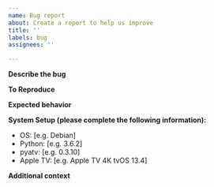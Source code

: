 ```yaml
---
name: Bug report
about: Create a report to help us improve
title: ''
labels: bug
assignees: ''

---
```


**Describe the bug**

**To Reproduce**

**Expected behavior**

**System Setup (please complete the following information):**
 - OS: [e.g. Debian]
 - Python: [e.g. 3.6.2]
 - pyatv: [e.g. 0.3.10]
- Apple TV: [e.g. Apple TV 4K tvOS 13.4]

**Additional context**
